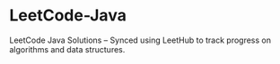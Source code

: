 # LeetCode-Java
LeetCode Java Solutions – Synced using LeetHub to track progress on algorithms and data structures.
